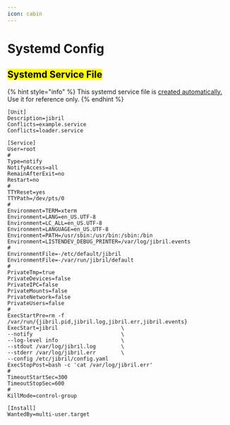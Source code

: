 ```yaml
---
icon: cabin
---
```


# Systemd Config

## <mark style="color:$primary;">Systemd Service File</mark>

{% hint style="info" %}
This systemd service file is [created automatically.](./#install-the-service) Use it for reference only.
{% endhint %}

```systemd
[Unit]
Description=jibril
Conflicts=example.service
Conflicts=loader.service

[Service]
User=root
#
Type=notify
NotifyAccess=all
RemainAfterExit=no
Restart=no
#
TTYReset=yes
TTYPath=/dev/pts/0
#
Environment=TERM=xterm
Environment=LANG=en_US.UTF-8
Environment=LC_ALL=en_US.UTF-8
Environment=LANGUAGE=en_US.UTF-8
Environment=PATH=/usr/sbin:/usr/bin:/sbin:/bin
Environment=LISTENDEV_DEBUG_PRINTER=/var/log/jibril.events
#
EnvironmentFile=-/etc/default/jibril
EnvironmentFile=-/var/run/jibril/default
#
PrivateTmp=true
PrivateDevices=false
PrivateIPC=false
PrivateMounts=false
PrivateNetwork=false
PrivateUsers=false
#
ExecStartPre=rm -f /var/run/{jibril.pid,jibril.log,jibril.err,jibril.events}
ExecStart=jibril                    \
--notify                            \
--log-level info                    \
--stdout /var/log/jibril.log        \
--stderr /var/log/jibril.err        \
--config /etc/jibril/config.yaml
ExecStopPost=bash -c 'cat /var/log/jibril.err'
#
TimeoutStartSec=300
TimeoutStopSec=600
#
KillMode=control-group

[Install]
WantedBy=multi-user.target
```
